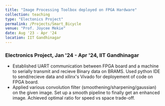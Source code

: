 ```yaml
---
title: "Image Processing Toolbox deployed on FPGA Hardware"
collection: teaching
type: "Electonics Project"
permalink: /Projects/Smart_Bicycle
venue: "Prof. Joycee Mekie"
date: Aug '23 - Apr '24 
location: IIT Gandhinagar
---
```



### Electronics Project, Jan '24 - Apr '24, IIT Gandhinagar

* Established UART communication between FPGA board and a machine to serially transmit and recieve Binary data on BRAMS. Used python IDE to send/recieve data and xilinx's Vivado for deployement of code on FPGA board.
* Applied various convolution filter (smoothening/sharpening/gaussian) on the given image. Set up a smooth pipeline to finally get an enhanced image. Achieved optimal ratio for speed vs space trade-off.

<!--Heading 1
======

Heading 2
======

Heading 3
======
-->
